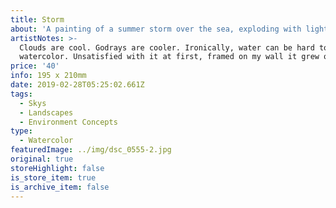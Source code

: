 ```yaml
---
title: Storm
about: 'A painting of a summer storm over the sea, exploding with light.'
artistNotes: >-
  Clouds are cool. Godrays are cooler. Ironically, water can be hard to do in
  watercolor. Unsatisfied with it at first, framed on my wall it grew on me.
price: '40'
info: 195 x 210mm
date: 2019-02-28T05:25:02.661Z
tags:
  - Skys
  - Landscapes
  - Environment Concepts
type:
  - Watercolor
featuredImage: ../img/dsc_0555-2.jpg
original: true
storeHighlight: false
is_store_item: true
is_archive_item: false
---
```


